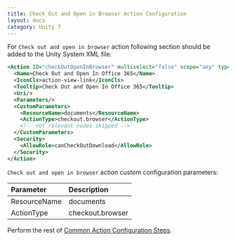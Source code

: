 ```yaml
---
title: Check Out and Open in Browser Action Configuration
layout: docs
category: Unity 7
---
```


For `Check out and open in browser` action following section should be added to the Unity System XML file:
 
```xml
<Action ID="checkOutOpenInBrowser" multiselect="false" scope="any" type="toolbar">
  <Name>Check Out and Open In Office 365</Name>
  <IconCls>action-view-link</IconCls>
  <Tooltip>Check Out and Open In Office 365</Tooltip>
  <Uri/>
  <Parameters/>
  <CustomParameters>
    <ResourceName>documents</ResourceName>
    <ActionType>checkout.browser</ActionType>
    <!-- not relevant nodes skipped -->
  </CustomParameters>
  <Security>
    <AllowRole>canCheckOutDownload</AllowRole>
  </Security>
</Action>
```

`Check out and open in browser` action custom configuration parameters:

| Parameter   | Description |
|:------------|:------------|
|ResourceName | documents |
|ActionType   | checkout.browser|

Perform the rest of [Common Action Configuration Steps](../actions.md#common-actions-configuration-steps). 

